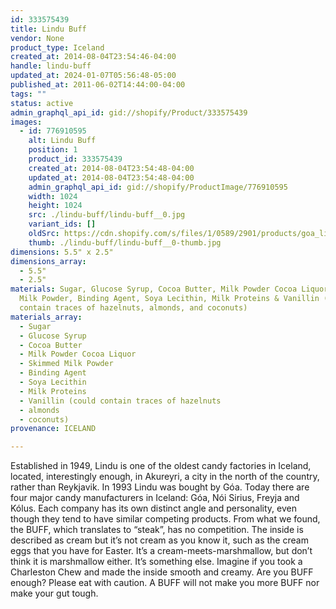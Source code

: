 ```yaml
---
id: 333575439
title: Lindu Buff
vendor: None
product_type: Iceland
created_at: 2014-08-04T23:54:46-04:00
handle: lindu-buff
updated_at: 2024-01-07T05:56:48-05:00
published_at: 2011-06-02T14:44:00-04:00
tags: ""
status: active
admin_graphql_api_id: gid://shopify/Product/333575439
images:
  - id: 776910595
    alt: Lindu Buff
    position: 1
    product_id: 333575439
    created_at: 2014-08-04T23:54:48-04:00
    updated_at: 2014-08-04T23:54:48-04:00
    admin_graphql_api_id: gid://shopify/ProductImage/776910595
    width: 1024
    height: 1024
    src: ./lindu-buff/lindu-buff__0.jpg
    variant_ids: []
    oldSrc: https://cdn.shopify.com/s/files/1/0589/2901/products/goa_lindu_buff.jpeg?v=1407210888
    thumb: ./lindu-buff/lindu-buff__0-thumb.jpg
dimensions: 5.5" x 2.5"
dimensions_array:
  - 5.5"
  - 2.5"
materials: Sugar, Glucose Syrup, Cocoa Butter, Milk Powder Cocoa Liquor, Skimmed
  Milk Powder, Binding Agent, Soya Lecithin, Milk Proteins & Vanillin (could
  contain traces of hazelnuts, almonds, and coconuts)
materials_array:
  - Sugar
  - Glucose Syrup
  - Cocoa Butter
  - Milk Powder Cocoa Liquor
  - Skimmed Milk Powder
  - Binding Agent
  - Soya Lecithin
  - Milk Proteins
  - Vanillin (could contain traces of hazelnuts
  - almonds
  - coconuts)
provenance: ICELAND

---
```


Established in 1949, Lindu is one of the oldest candy factories in Iceland, located, interestingly enough, in Akureyri, a city in the north of the country, rather than Reykjavik. In 1993 Lindu was bought by Góa. Today there are four major candy manufacturers in Iceland: Góa, Nói Sirius, Freyja and Kólus. Each company has its own distinct angle and personality, even though they tend to have similar competing products. From what we found, the BUFF, which translates to “steak”, has no competition. The inside is described as cream but it’s not cream as you know it, such as the cream eggs that you have for Easter. It’s a cream-meets-marshmallow, but don’t think it is marshmallow either. It’s something else. Imagine if you took a Charleston Chew and made the inside smooth and creamy. Are you BUFF enough? Please eat with caution. A BUFF will not make you more BUFF nor make your gut tough.